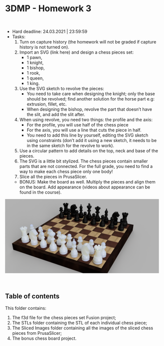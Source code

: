 # 3DMP - Homework 3
<br>

* Hard deadline:  24.03.2021 | 23:59:59
* Tasks:
  1. Turn on capture history (the homework will not be graded if capture history is not turned on).
  2. Import an SVG (link here) and design a chess pieces set: 
     * 1 pawn, 
     * 1 knight, 
     * 1 bishop, 
     * 1 rook, 
     * 1 queen,
     * 1 king.
  3. Use the SVG sketch to revolve the pieces: 
     * You need to take care when designing the knight; only the base should be revolved; find another solution for the horse part e.g: extrusion, fillet, etc.
     * When designing the bishop, revolve the part that doesn’t have the slit, and add the slit after.
  4. When using revolve, you need two things: the profile and the axis:
     * For the profile, you will use half of the chess piece 
     * For the axis, you will use a line that cuts the piece in half. 
     * You need to add this line by yourself, editing the SVG sketch using constraints (don’t add it using a new sketch, it needs to be in the same sketch for the revolve to work).
  5. Use a circular pattern to add details on the top, neck and base of the pieces.
  6. The SVG is a little bit stylized. The chess pieces contain smaller parts that are not connected. For the full grade, you need to find a way to make each chess piece only one body! 
  7. Slice all the pieces in PrusaSlicer. 
	* BONUS: Make the board as well. Multiply the pieces and align them on the board. Add appearance (videos about appearance can be found in the course).

![homework3-chessboard](Bonus-ChessBoard/Chess-Board.png)

<br>

## Table of contents
  This folder contains:
  1. The f3d file for the chess pieces set Fusion project;
  2. The STLs folder containing the STL of each individual chess piece;
  3. The Sliced Images folder containing all the images of the sliced chess pieces from PrusaSlicer;
  4. The bonus chess board project.